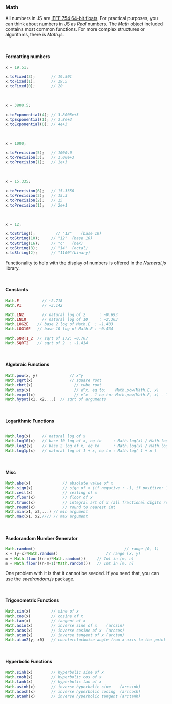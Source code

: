 
### Math


All numbers in JS are [IEEE 754 64-bit floats](https://en.wikipedia.org/wiki/Double-precision_floating-point_format ). For practical purposes, you can think about numbers in JS as _Real_ numbers. The _Math_ object included contains most common functions. For more complex structures or algorithms, there is _Math.js_.  

&nbsp;


#### Formatting numbers

```js
x = 19.51;
```
```js
x.toFixed(3);		// 19.501
x.toFixed(1);		// 19.5
x.toFixed(0);		// 20
```
&nbsp;

```js
x = 3800.5;
```
```js
x.toExponential(4);	// 3.8005e+3
x.tpExponential(1);	// 3.8e+3
x.toExponential(0);	// 4e+3
```
&nbsp;


```js
x = 1000;
```
```js
x.toPrecision(5);	// 1000.0
x.toPrecision(3);	// 1.00e+3
x.toPrecision(1);	// 1e+3
```
&nbsp;

```js
x = 15.335;
```
```js
x.toPrecision(6);	// 15.3350
x.toPrecision(3);	// 15.3
x.toPrecision(2);	// 15
x.toPrecision(1);	// 2e+1
```
&nbsp;

```js
x = 12;
```
```js
x.toString();		  // "12"	 (base 10)
x.toString(10);		// "12"	 (base 10)
x.toString(16);		// "c"   (hex)
x.toString(8);		// "14"	 (octal)
x.toString(2);		// "1100"(binary)
```

Functionality to help with the display of numbers is offered in the _Numeral.js_ library.

&nbsp;


#### Constants

```js
Math.E		    // ~2.718
Math.PI		    // ~3.142

Math.LN2	    // natural log of 2      : ~0.693
Math.LN10	    // natural log of 10     : ~2.303
Math.LOG2E	  // base 2 log of Math.E  : ~1.433
Math.LOG10E	  // base 10 log of Math.E : ~0.434

Math.SQRT1_2  // sqrt of 1/2: ~0.707
Math.SQRT2	  // sqrt of 2  : ~1.414
```

&nbsp;


#### Algebraic Functions 

```js
Math.pow(x, y)	    		// x^y
Math.sqrt(x)	  	    	// square root
Math.cbrt(x)			      // cube root
Math.exp(x)				      // e^x, eq to:    Math.pow(Math.E, x)
Math.expm1(x)			      // e^x - 1 eq to: Math.pow(Math.E, x) - 1
Math.hypot(x1, x2,...)	// sqrt of arguments
```
&nbsp;


#### Logarithmic Functions

```js

Math.log(x)		// natural log of x
Math.log10(x)	// base 10 log of x, eq to     : Math.log(x) / Math.log(10)
Math.log2(x)	// base 2 log of x, eq to      : Math.log(x) / Math.log(2)
Math.log1p(x)	// natural log of 1 + x, eq to : Math.log( 1 + x )
```
&nbsp;


#### Misc

```js
Math.abs(x)		    	 // absolute value of x
Math.sign(x)		     // sign of x (if negative : -1, if positive: 1, if 0: 0)
Math.ceil(x)		     // ceiling of x
Math.floor(x)		     // floor of x
Math.trunc(x)		     // integral art of x (all fractional digits removed)
Math.round(x)		     // round to nearest int
Math.min(x1, x2,...) // min argument
Math.max(x1, x2,///) // max argument
```
&nbsp;


#### Psedorandom Number Generator

```js
Math.random()							            // range [0, 1)
x + (y-x)*Math.random() 		      		// range [x, y)
m + Math.floor((n-m)*Math.random())		// Int in [m, n)
m + Math.floor((n-m+1)*Math.random())	// Int in [m, n]
```

One problem with it is that it cannot be seeded. If you need that, you can use the _seedrandom.js_ package.

&nbsp;

#### Trigonometric Functions


```js
Math.sin(x)			// sine of x
Math.cos(x)			// cosine of x
Math.tan(x)			// tangent of x
Math.asin(x)		// inverse sine of x    (arcsin)
Math.acos(x)		// inverse cosine of x  (arccos)
Math.atan(x)		// inverse tangent of x (arctan)
Math.atan2(y, x0)	// counterclockwise angle from x-axis to the point (x, y)
```
&nbsp;


#### Hyperbolic Functions

```js
Math.sinh(x)		// hyperbolic sine of x
Math.cosh(x)		// hyperbolic cos of x
Math.tanh(x)		// hyperbolic tan of x
Math.asinh(x)		// inverse hyperbolic sine    (arcsinh)
Math.acosh(x)		// inverse hyperbolic cosing  (arccosh)
Math.atanh(x)		// inverse hyperbolic tangent (arctanh)
```


